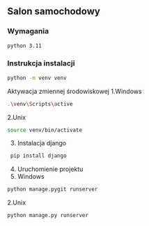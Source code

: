 ## Salon samochodowy
### Wymagania
```sh
python 3.11
```
### Instrukcja instalacji
```sh
python -m venv venv
```
Aktywacja zmiennej środowiskowej
1.Windows
```sh
.\venv\Scripts\active
```

2.Unix
```sh
source venv/bin/activate
```

3. Instalacja django
 ```sh
  pip install django 
 ```

4. Uruchomienie projektu
1. Windows
```sh
python manage.pygit runserver
```

2.Unix
```sh
python manage.py runserver
```